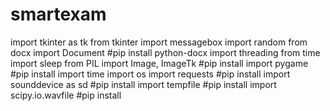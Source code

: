 # smartexam
import tkinter as tk
from tkinter import messagebox
import random
from docx import Document  #pip install python-docx
import threading
from time import sleep
from PIL import Image, ImageTk  #pip install
import pygame  #pip install
import time
import os
import requests  #pip install
import sounddevice as sd  #pip install
import tempfile  #pip install
import scipy.io.wavfile  #pip install
